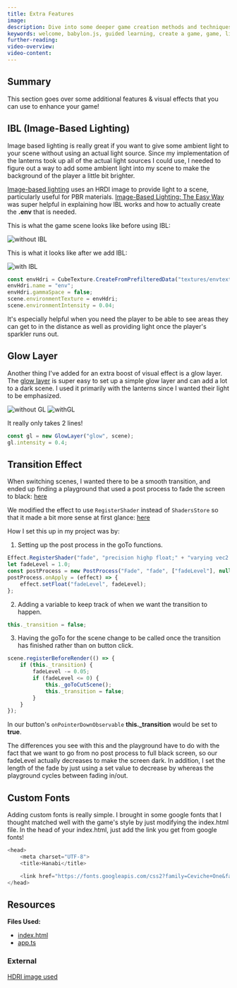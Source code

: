 ```yaml
---
title: Extra Features
image:
description: Dive into some deeper game creation methods and techniques.
keywords: welcome, babylon.js, guided learning, create a game, game, lighting, lights, transitions, fonts
further-reading:
video-overview:
video-content:
---
```


## Summary

This section goes over some additional features & visual effects that you can use to enhance your game!

## IBL (Image-Based Lighting)

Image based lighting is really great if you want to give some ambient light to your scene without using an actual light source. Since my implementation of the lanterns took up all of the actual light sources I could use, I needed to figure out a way to add some ambient light into my scene to make the background of the player a little bit brighter.

[Image-based lighting](/divingDeeper/materials/using/HDREnvironment) uses an HRDI image to provide light to a scene, particularly useful for PBR materials. [Image-Based Lighting: The Easy Way](https://www.youtube.com/watch?v=W1wNF7z8vKQ) was super helpful in explaining how IBL works and how to actually create the **.env** that is needed.

This is what the game scene looks like before using IBL:

![without IBL](/img/how_to/create-a-game/withoutIBL.png)

This is what it looks like after we add IBL:

![with IBL](/img/how_to/create-a-game/withIBL.png)

```javascript
const envHdri = CubeTexture.CreateFromPrefilteredData("textures/envtext.env", scene);
envHdri.name = "env";
envHdri.gammaSpace = false;
scene.environmentTexture = envHdri;
scene.environmentIntensity = 0.04;
```

It's especially helpful when you need the player to be able to see areas they can get to in the distance as well as providing light once the player's sparkler runs out.

## Glow Layer

Another thing I've added for an extra boost of visual effect is a glow layer. The [glow layer](/divingDeeper/mesh/glowLayer) is super easy to set up a simple glow layer and can add a lot to a dark scene. I used it primarily with the lanterns since I wanted their light to be emphasized.

![without GL](/img/how_to/create-a-game/withoutGL.png) ![withGL](/img/how_to/create-a-game/withGL.png)

It really only takes 2 lines!

```javascript
const gl = new GlowLayer("glow", scene);
gl.intensity = 0.4;
```

## Transition Effect

When switching scenes, I wanted there to be a smooth transition, and ended up finding a playground that used a post process to fade the screen to black: [here](https://www.babylonjs-playground.com/#2FGYE8#0)

We modified the effect to use `RegisterShader` instead of `ShadersStore` so that it made a bit more sense at first glance: [here](https://www.babylonjs-playground.com/#2FGYE8#4)

How I set this up in my project was by:

1. Setting up the post process in the goTo functions.

```javascript
Effect.RegisterShader("fade", "precision highp float;" + "varying vec2 vUV;" + "uniform sampler2D textureSampler; " + "uniform float fadeLevel; " + "void main(void){" + "vec4 baseColor = texture2D(textureSampler, vUV) * fadeLevel;" + "baseColor.a = 1.0;" + "gl_FragColor = baseColor;" + "}");
let fadeLevel = 1.0;
const postProcess = new PostProcess("Fade", "fade", ["fadeLevel"], null, 1.0, camera);
postProcess.onApply = (effect) => {
    effect.setFloat("fadeLevel", fadeLevel);
};
```

2. Adding a variable to keep track of when we want the transition to happen.

```javascript
this._transition = false;
```

3. Having the goTo for the scene change to be called once the transition has finished rather than on button click.

```javascript
scene.registerBeforeRender(() => {
    if (this._transition) {
        fadeLevel -= 0.05;
        if (fadeLevel <= 0) {
            this._goToCutScene();
            this._transition = false;
        }
    }
});
```

In our button's `onPointerDownObservable` **this.\_transition** would be set to **true**.

The differences you see with this and the playground have to do with the fact that we want to go from no post process to full black screen, so our fadeLevel actually decreases to make the screen dark. In addition, I set the length of the fade by just using a set value to decrease by whereas the playground cycles between fading in/out.

## Custom Fonts

Adding custom fonts is really simple. I brought in some google fonts that I thought matched well with the game's style by just modifying the index.html file. In the head of your index.html, just add the link you get from google fonts!

```javascript
<head>
    <meta charset="UTF-8">
    <title>Hanabi</title>

    <link href="https://fonts.googleapis.com/css2?family=Ceviche+One&family=Viga&display=swap" rel="stylesheet">
</head>
```

## Resources

**Files Used:**

-   [index.html](https://github.com/BabylonJS/SummerFestival/blob/master/public/index.html)
-   [app.ts](https://github.com/BabylonJS/SummerFestival/blob/master/src/app.ts)

### External

[HDRI image used](https://hdrihaven.com/hdri/?h=kiara_1_dawn)
